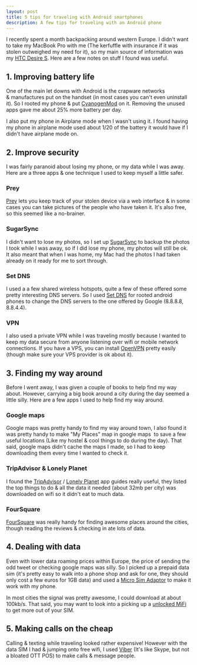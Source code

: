 ```yaml
---
layout: post
title: 5 tips for traveling with Android smartphones
description: A few tips for traveling with an Android phone
---
```

I recently spent a month backpacking around western Europe. I didn't want to take my MacBook Pro with me (The kerfuffle with insurance if it was stolen outweighed my need for it), so my main source of information was my [HTC Desire S](http://en.wikipedia.org/wiki/HTC_Desire_S). Here are a few notes on stuff I found was useful.

## 1. Improving battery life

One of the main let downs with Android is the crapware networks & manufactures put on the handset (in most cases you can't even uninstall it). So I rooted my phone & put [CyanogenMod](http://www.cyanogenmod.com/) on it. Removing the unused apps gave me about 25% more battery per day.

I also put my phone in Airplane mode when I wasn't using it. I found having my phone in airplane mode used about 1/20 of the battery it would have if I didn't have airplane mode on.

## 2. Improve security

I was fairly paranoid about losing my phone, or my data while I was away. Here are a three apps & one technique I used to keep myself a little safer.

### Prey

[Prey](http://preyproject.com/) lets you keep track of your stolen device via a web interface & in some cases you can take pictures of the people who have taken it. It's also free, so this seemed like a no-brainer.

### SugarSync

I didn't want to lose my photos, so I set up [SugarSync](https://www.sugarsync.com/) to backup the photos I took while I was away, so if I did lose my phone, my photos will still be ok. It also meant that when I was home, my Mac had the photos I had taken already on it ready for me to sort through.

### Set DNS

I used a a few shared wireless hotspots, quite a few of these offered some pretty interesting DNS servers. So I used [Set DNS](https://play.google.com/store/apps/details?id=uk.co.mytechie.setDNS&hl=en) for rooted android phones to change the DNS servers to the one offered by Google (8.8.8.8, 8.8.4.4).

### VPN

I also used a private VPN while I was traveling mostly because I wanted to keep my data secure from anyone listening over wifi or mobile network connections. If you have a VPS, you can install [OpenVPN](http://blog.ninjahideout.com/posts/osx-ubuntu-and-openvpn-in-5-minutes) pretty easily (though make sure your VPS provider is ok about it).

## 3. Finding my way around

Before I went away, I was given a couple of books to help find my way about. However, carrying a big book around a city during the day seemed a little silly. Here are a few apps I used to help find my way around.

### Google maps

Google maps was pretty handy to find my way around town, I also found it was pretty handy to make "My Places" map in google maps  to save a few useful locations (Like my hostel & cool things to do during the day). That said, google maps didn't cache the maps I made, so I had to keep downloading them every time I wanted to check it.

### TripAdvisor & Lonely Planet

I found the [TripAdvisor](https://play.google.com/store/apps/developer?id=TripAdvisor) / [Lonely Planet](https://play.google.com/store/apps/developer?id=Lonely+Planet,+Inc.) app guides really useful, they listed the top things to do & all the data it needed (about 32mb per city) was downloaded on wifi so it didn't eat to much data.

### FourSquare

[FourSquare](https://play.google.com/store/apps/details?id=com.joelapenna.foursquared) was really handy for finding awesome places around the cities, though reading the reviews & checking in ate lots of data.

## 4. Dealing with data

Even with lower data roaming prices within Europe, the price of sending the odd tweet or checking google maps was silly. So I picked up a prepaid data sim (it's pretty easy to walk into a phone shop and ask for one, they should only cost a few euros for 1GB data) and used a [Micro Sim Adaptor](http://www.amazon.co.uk/gp/product/B005SV2H9I/ref=as_li_ss_tl?ie=UTF8&camp=1634&creative=19450&creativeASIN=B005SV2H9I&linkCode=as2&tag=fulondes-21) to make it work with my phone.

In most cities the signal was pretty awesome, I could download at about 100kb/s. That said, you may want to look into a picking up a [unlocked MiFi](http://www.amazon.co.uk/gp/product/B005KLOLM2/ref=as_li_ss_tl?ie=UTF8&camp=1634&creative=19450&creativeASIN=B005KLOLM2&linkCode=as2&tag=fulondes-21) to get more out of your SIM.

## 5. Making calls on the cheap

Calling & texting while traveling looked rather expensive! However with the data SIM I had & jumping onto free wifi, I used [Viber](http://www.viber.com/) (It's like Skype, but not a bloated OTT POS) to make calls & message people.
